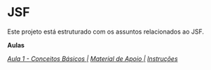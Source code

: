 # JSF

Este projeto está estruturado com os assuntos relacionados ao JSF.

**Aulas**

*[Aula 1 - Conceitos Básicos |](https://github.com/ifpb-disciplinas-2021-1/ads-dac-jsf/commit/)*
*[Material de Apoio |](https://drive.google.com/drive/u/1/folders/19KXJZLpt7OvHsHOFS9cftlYJGjO_c8g2)*
*[Instruções ](https://docs.google.com/document/d/1qaIR2q6tZTAATwV_Bz0yQKYOagB4UpQqH5NjJdmUeFg/edit?usp=drive_web&authuser=0)*
